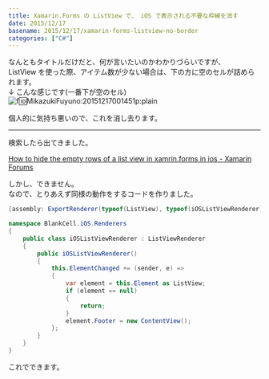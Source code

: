 ```yaml
---
title: Xamarin.Forms の ListView で、 iOS で表示される不要な枠線を消す
date: 2015/12/17
basename: 2015/12/17/xamarin-forms-listview-no-border
categories: ["C#"]
---
```


なんともタイトルだけだと、何が言いたいのかわかりづらいですが、  
ListView を使った際、アイテム数が少ない場合は、下の方に空のセルが詰められます。  
↓ こんな感じです(一番下が空のセル)  
![f:id:MikazukiFuyuno:20151217001451p:plain](https://assets.natsuneko.blog/images/20151217/20151217001451.png "f:id:MikazukiFuyuno:20151217001451p:plain")

個人的に気持ち悪いので、これを消し去ります。

---

検索したら出てきました。

[How to hide the empty rows of a list view in xamrin.forms in ios - Xamarin Forums](https://forums.xamarin.com/discussion/39200/how-to-hide-the-empty-rows-of-a-list-view-in-xamrin-forms-in-ios)

しかし、できません。  
なので、とりあえず同様の動作をするコードを作りました。

```cs
[assembly: ExportRenderer(typeof(ListView), typeof(iOSListViewRenderer))]

namespace BlankCell.iOS.Renderers
{
    public class iOSListViewRenderer : ListViewRenderer
    {
        public iOSListViewRenderer()
        {
            this.ElementChanged += (sender, e) =>
            {
                var element = this.Element as ListView;
                if (element == null)
                {
                    return;
                }
                element.Footer = new ContentView();
            };
        }
    }
}
```

これでできます。
